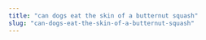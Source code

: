 ```yaml
---
title: "can dogs eat the skin of a butternut squash"
slug: "can-dogs-eat-the-skin-of-a-butternut-squash"
---
```


